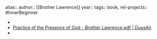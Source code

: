 alias::
author:: [[Brother Lawrence]]
year::
tags:: book,
rel-projects:: #InnerBeginner



-
- [Practice of the Presence of God - Brother Lawrence.pdf | DuusAir](hook://file/qD6mtpIOK?p=MSBLbm93bGVkZ2UgTGlicmFyaWVzL0FDSU0gJiBJbm5lciBCZWdpbm5lciwgU3Bpcml0dWFsaXR5LCBNeXN0aWNpc20sIE15dGhvbG9neQ==&n=Practice%20of%20the%20Presence%20of%20God%20%2D%20Brother%20Lawrence%2Epdf)
-
